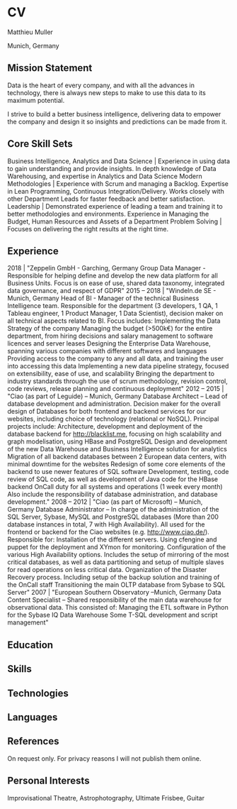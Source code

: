 # CV

Matthieu Muller

Munich, Germany

## Mission Statement

Data is the heart of every company, and with all the advances in technology, there is always new steps to make to use this data to its maximum potential.

I strive to build a better business intelligence, delivering data to empower the company and design it so insights and predictions can be made from it.

## Core Skill Sets

Business Intelligence, Analytics and Data Science | Experience in using data to gain understanding and provide insights. In depth knowledge of Data Warehousing, and expertise in Analytics and Data Science
Modern Methodologies | Experience with Scrum and managing a Backlog. Expertise in Lean Programming, Continuous Integration/Delivery. Works closely with other Department Leads for faster feedback and better satisfaction.
Leadership | Demonstrated experience of leading a team and training it to better methodologies and environments. Experience in Managing the Budget, Human Resources and Assets of a Department
Problem Solving | Focuses on delivering the right results at the right time.

## Experience

2018 | "Zeppelin GmbH - Garching, Germany
Group Data Manager - Responsible for helping define and develop the new data platform for all Business Units. Focus is on ease of use, shared data taxonomy, integrated data governance, and respect of GDPR"
2015 – 2018 | "Windeln.de SE - Munich, Germany
Head of BI - Manager of the technical Business Intelligence team. Responsible for the department (3 developers, 1 QA, 1 Tableau engineer, 1 Product Manager, 1 Data Scientist), decision maker on all technical aspects related to BI.
Focus includes:
Implementing the Data Strategy of the company
Managing the budget (>500k€) for the entire department, from hiring decisions and salary management to software licences and server leases
Designing the Enterprise Data Warehouse, spanning various companies with different softwares and languages
Providing access to the company to any and all data, and training the user into accessing this data
Implementing a new data pipeline strategy, focused on extensibility, ease of use, and scalability
Bringing the department to industry standards through the use of scrum methodology, revision control, code reviews, release planning and continuous deployment"
2012 – 2015 | "Ciao (as part of Leguide) – Munich, Germany
Database Architect – Lead of database development and administration.
Decision maker for the overall design of Databases for both frontend and backend services for our websites, including choice of technology (relational or NoSQL).
Principal projects include:
Architecture, development and deployment of the database backend for http://blacklist.me, focusing on high scalability and graph modelisation, using HBase and PostgreSQL
Design and development of the new Data Warehouse and Business Intelligence solution for analytics
Migration of all backend databases between 2 European data centers, with minimal downtime for the websites
Redesign of some core elements of the backend to use newer features of SQL software
Development, testing, code review of SQL code, as well as development of Java code for the HBase backend
OnCall duty for all systems and operations (1 week every month)
Also include the responsibility of database administration, and database development."
2008 – 2012 | "Ciao (as part of Microsoft) – Munich, Germany
Database Administrator – In charge of the administration of the SQL Server, Sybase, MySQL and PostgreSQL databases (More than 200 database instances in total, 7 with High Availability). All used for the frontend or backend for the Ciao websites (e.g. http://www.ciao.de/). Responsible for:
Installation of the different servers. Using cfengine and puppet for the deployment and XYmon for monitoring.
Configuration of the various High Availability options. Includes the setup of mirroring of the most critical databases, as well as data partitioning and setup of multiple slaves for read operations on less critical data.
Organization of the Disaster Recovery process. Including setup of the backup solution and training of the OnCall staff
Transitioning the main OLTP database from Sybase to SQL Server"
2007 | "European Southern Observatory –Munich, Germany
Data Content Specialist – Shared responsibility of the main data warehouse for observational data. This consisted of:
Managing the ETL software in Python for the Sybase IQ Data Warehouse
Some T-SQL development and script management"

## Education

## Skills

## Technologies

## Languages

## References

On request only. For privacy reasons I will not publish them online.

## Personal Interests

Improvisational Theatre, Astrophotography, Ultimate Frisbee, Guitar
